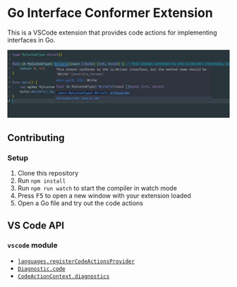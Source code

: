 # Go Interface Conformer Extension

This is a VSCode extension that provides code actions for implementing interfaces in Go.

![Interface code actions](example.png)

## Contributing

### Setup

1. Clone this repository
2. Run `npm install`
3. Run `npm run watch` to start the compiler in watch mode
4. Press <kbd>F5</kbd> to open a new window with your extension loaded
5. Open a Go file and try out the code actions

## VS Code API

### `vscode` module

- [`languages.registerCodeActionsProvider`](https://code.visualstudio.com/api/references/vscode-api#languages.registerCodeActionsProvider)
- [`Diagnostic.code`](https://code.visualstudio.com/api/references/vscode-api#Diagnostic)
- [`CodeActionContext.diagnostics`](https://code.visualstudio.com/api/references/vscode-api#CodeActionContext)
